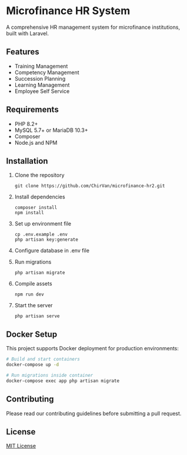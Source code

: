 # Microfinance HR System

A comprehensive HR management system for microfinance institutions, built with Laravel.

## Features

- Training Management
- Competency Management
- Succession Planning
- Learning Management
- Employee Self Service

## Requirements

- PHP 8.2+
- MySQL 5.7+ or MariaDB 10.3+
- Composer
- Node.js and NPM

## Installation

1. Clone the repository
   ```
   git clone https://github.com/ChirVan/microfinance-hr2.git
   ```

2. Install dependencies
   ```
   composer install
   npm install
   ```

3. Set up environment file
   ```
   cp .env.example .env
   php artisan key:generate
   ```

4. Configure database in .env file

5. Run migrations
   ```
   php artisan migrate
   ```

6. Compile assets
   ```
   npm run dev
   ```

7. Start the server
   ```
   php artisan serve
   ```

## Docker Setup

This project supports Docker deployment for production environments:

```bash
# Build and start containers
docker-compose up -d

# Run migrations inside container
docker-compose exec app php artisan migrate
```

## Contributing

Please read our contributing guidelines before submitting a pull request.

## License

[MIT License](LICENSE)
